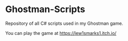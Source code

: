 # Ghostman-Scripts
Repository of all C# scripts used in my Ghostman game.

You can play the game at https://lew1smarks1.itch.io/
